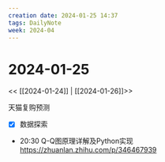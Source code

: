 ```yaml
---
creation date: 2024-01-25 14:37
tags: DailyNote
week: 2024-04
---
```


# 2024-01-25

<< [[2024-01-24]] | [[2024-01-26]]>>

天猫复购预测
- [x] 数据探索




- 20:30 Q-Q图原理详解及Python实现 https://zhuanlan.zhihu.com/p/346467939